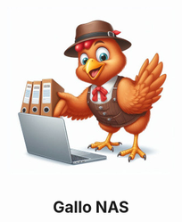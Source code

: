 <p align="center">
    <img height="300" src="https://raw.githubusercontent.com/gallolabs/NAS/main/logo_w300.jpeg">
  <h1 align="center">Gallo NAS</h1>
</p>
